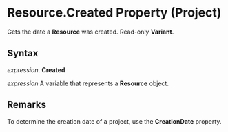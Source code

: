 
# Resource.Created Property (Project)

Gets the date a  **Resource** was created. Read-only **Variant**.


## Syntax

 _expression_. **Created**

 _expression_ A variable that represents a **Resource** object.


## Remarks

To determine the creation date of a project, use the  **CreationDate** property.


